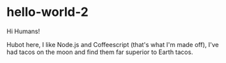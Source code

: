 # hello-world-2

Hi Humans!

Hubot here, I like Node.js and Coffeescript (that's what I'm made off),
I've had tacos on the moon and find them far superior to Earth tacos.
